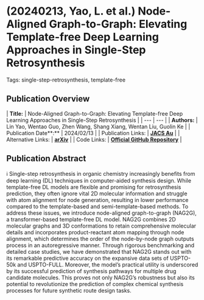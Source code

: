 # (20240213, Yao, L. et al.) Node-Aligned Graph-to-Graph: Elevating Template-free Deep Learning Approaches in Single-Step Retrosynthesis

Tags: single-step-retrosynthesis, template-free

## Publication Overview

| **Title:**  | Node-Aligned Graph-to-Graph: Elevating Template-free Deep Learning Approaches in
Single-Step Retrosynthesis |
| --- | --- |
| **Authors:**  | Lin Yao, Wentao Guo, Zhen Wang, Shang Xiang, Wentan Liu, Guolin Ke |
| Publication Date**:**  | 2024/02/13 |
| Publication Links: | [**JACS Au**](https://pubs.acs.org/doi/10.1021/jacsau.3c00737) |
| Alternative Links: | [**arXiv**](https://arxiv.org/abs/2309.15798) |
| Code Links: | [**Official GitHub Repository**](https://github.com/dptech-corp/NAG2G) |

## Publication Abstract

<aside>
ℹ️ Single-step retrosynthesis in organic chemistry increasingly benefits from deep learning (DL) techniques in computer-aided synthesis design. While template-free DL models are flexible and promising for retrosynthesis prediction, they often ignore vital 2D molecular information and struggle with atom alignment for node generation, resulting in lower performance compared to the template-based and semi-template-based methods. To address these issues, we introduce node-aligned graph-to-graph (NAG2G), a transformer-based template-free DL model. NAG2G combines 2D molecular graphs and 3D conformations to retain comprehensive molecular details and incorporates product-reactant atom mapping through node alignment, which determines the order of the node-by-node graph outputs process in an autoregressive manner. Through rigorous benchmarking and detailed case studies, we have demonstrated that NAG2G stands out with its remarkable predictive accuracy on the expansive data sets of USPTO-50k and USPTO-FULL. Moreover, the model’s practical utility is underscored by its successful prediction of synthesis pathways for multiple drug candidate molecules. This proves not only NAG2G’s robustness but also its potential to revolutionize the prediction of complex chemical synthesis processes for future synthetic route design tasks.

</aside>